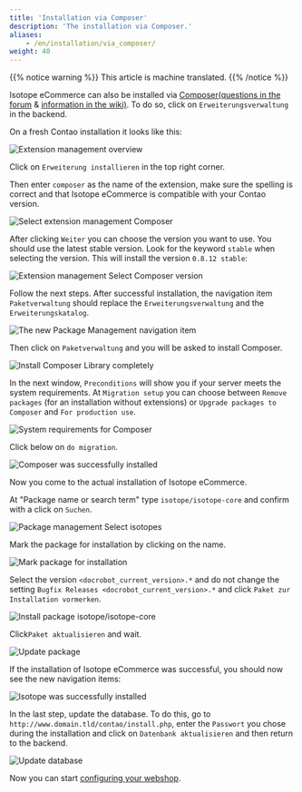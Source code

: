 ```yaml
---
title: 'Installation via Composer'
description: 'The installation via Composer.'
aliases:
    - /en/installation/via_composer/
weight: 40
---
```


{{% notice warning %}}
This article is machine translated.
{{% /notice %}}

Isotope eCommerce can also be installed via [Composer](http://c-c-a.org/ueber-composer)[(questions in the forum](https://community.contao.org/de/forumdisplay.php?168-composer) &amp; [information in the wiki)](http://de.contaowiki.org/Composer). To do so, click on `Erweiterungsverwaltung` in the backend.

On a fresh Contao installation it looks like this:

![Extension management overview](er.png)

Click on `Erweiterung installieren` in the top right corner.

Then enter `composer` as the name of the extension, make sure the spelling is correct and that Isotope eCommerce is compatible with your Contao version.

![Select extension management Composer](er_composer.png)

After clicking `Weiter` you can choose the version you want to use. You should use the latest stable version. Look for the keyword `stable` when selecting the version. This will install the version `0.8.12 stable`:

![Extension management Select Composer version](er_composer_stable.png)

Follow the next steps. After successful installation, the navigation item `Paketverwaltung` should replace the `Erweiterungsverwaltung` and the `Erweiterungskatalog`.

![The new Package Management navigation item](system_paketverwaltung.png)

Then click on `Paketverwaltung` and you will be asked to install Composer.

![Install Composer Library completely](composer_installieren.png)

In the next window, `Preconditions` will show you if your server meets the system requirements. At `Migration setup` you can choose between `Remove packages` (for an installation without extensions) or `Upgrade packages to Composer` and `For production use`.

![System requirements for Composer](composer_voraussetzung.png)

Click below on `do migration`.

![Composer was successfully installed](composer_erforlgreich_installiert.png)

Now you come to the actual installation of Isotope eCommerce.

At "Package name or search term" type `isotope/isotope-core` and confirm with a click on `Suchen`.

![Package management Select isotopes](paketname_isotope.png)

Mark the package for installation by clicking on the name.

![Mark package for installation](paket_installation.png)

Select the version `<docrobot_current_version>.*` and do not change the setting `Bugfix Releases <docrobot_current_version>.*` and click `Paket zur Installation vormerken`.

![Install package isotope/isotope-core](paketverwaltung_isotope.png)

Click`Paket aktualisieren` and wait.

![Update package](paket_aktualisieren.png)

If the installation of Isotope eCommerce was successful, you should now see the new navigation items:

![Isotope was successfully installed](isotope_erfolgreich_installiert.png)

In the last step, update the database. To do this, go to `http://www.domain.tld/contao/install.php`, enter the `Passwort` you chose during the installation and click on `Datenbank aktualisieren` and then return to the backend.

![Update database](datenbank-aktualisieren.png)

Now you can start [configuring your webshop](/de/backend/).
